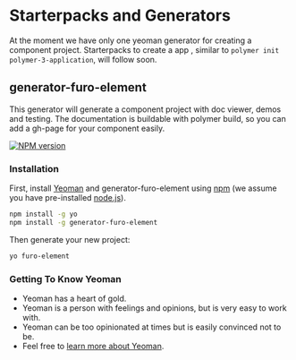 # Starterpacks and Generators

At the moment we have only one yeoman generator for creating a component project. Starterpacks to create a app
, similar to `polymer init  polymer-3-application`, will follow soon.

## generator-furo-element
This generator will generate a component project with doc viewer, demos and testing. 
The documentation is buildable with polymer build, so you can add a gh-page for your component easily.

[![NPM version][npm-image]][npm-url]

### Installation

First, install [Yeoman](http://yeoman.io) and generator-furo-element using [npm](https://www.npmjs.com/) (we assume you have pre-installed [node.js](https://nodejs.org/)).

```bash
npm install -g yo
npm install -g generator-furo-element
```

Then generate your new project:

```bash
yo furo-element
```

### Getting To Know Yeoman

 * Yeoman has a heart of gold.
 * Yeoman is a person with feelings and opinions, but is very easy to work with.
 * Yeoman can be too opinionated at times but is easily convinced not to be.
 * Feel free to [learn more about Yeoman](http://yeoman.io/).




[npm-image]: https://badge.fury.io/js/generator-furo-element.svg
[npm-url]: https://npmjs.org/package/generator-furo-element

